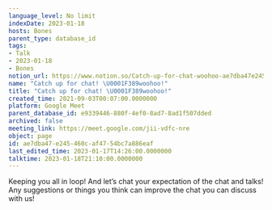 ```yaml
---
language_level: No limit
indexDate: 2023-01-18
hosts: Bones
parent_type: database_id
tags:
- Talk
- 2023-01-18
- Bones
notion_url: https://www.notion.so/Catch-up-for-chat-woohoo-ae7dba47e245460caf4754bc7a886eaf
name: "Catch up for chat! \U0001F389woohoo!"
title: "Catch up for chat! \U0001F389woohoo!"
created_time: 2021-09-03T00:07:00.0000000
platform: Google Meet
parent_database_id: e9339446-880f-4ef0-8ad7-8ad1f507dded
archived: false
meeting_link: https://meet.google.com/jii-vdfc-nre
object: page
id: ae7dba47-e245-460c-af47-54bc7a886eaf
last_edited_time: 2023-01-17T14:26:00.0000000
talktime: 2023-01-18T21:10:00.0000000
---
```


Keeping you all in loop! And let’s chat your expectation of the chat and talks!
Any suggestions or things you think can improve the chat you can discuss with us!





